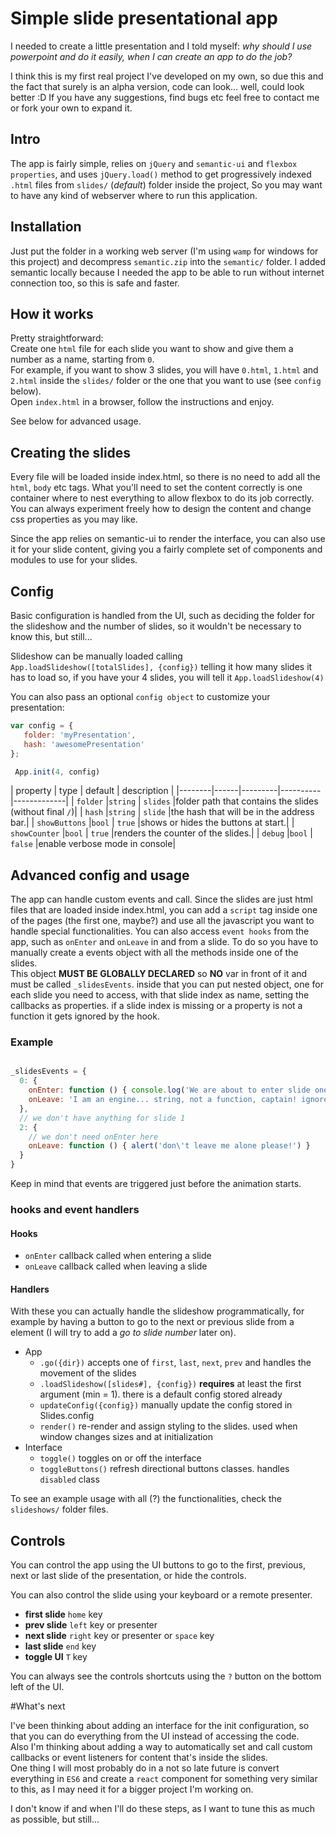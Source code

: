 # Simple slide presentational app

I needed to create a little presentation and I told myself: _why should I use powerpoint and do it easily, when I can create an app to do the job?_

I think this is my first real project I've developed on my own, so due this and the fact that surely is an alpha version, code can look... well, could look better :D
If you have any suggestions, find bugs etc feel free to contact me or fork your own to expand it.

## Intro

The app is fairly simple, relies on `jQuery` and `semantic-ui` and `flexbox properties`, and uses `jQuery.load()` method to get progressively indexed `.html` files from `slides/` (_default_) folder inside the project, So you may want to have any kind of webserver where to run this application.

## Installation

Just put the folder in a working web server (I'm using `wamp` for windows for this project) and decompress `semantic.zip` into the `semantic/` folder. I added semantic locally because I needed the app to be able to run without internet connection too, so this is safe and faster.

## How it works

Pretty straightforward:  
Create one `html` file for each slide you want to show and give them a number as a name, starting from `0`.  
For example, if you want to show 3 slides, you will have `0.html`, `1.html` and `2.html` inside the `slides/` folder or the one that you want to use (see `config` below).  
Open `index.html` in a browser, follow the instructions and enjoy.  
  
See below for advanced usage.


## Creating the slides

Every file will be loaded inside index.html, so there is no need to add all the `html`, `body` etc tags.
What you'll need to set the content correctly is one container where to nest everything to allow flexbox to do its job correctly. You can always experiment freely how to design the content and change css properties as you may like.

Since the app relies on semantic-ui to render the interface, you can also use it for your slide content, giving you a fairly complete set of components and modules to use for your slides.

## Config

Basic configuration is handled from the UI, such as deciding the folder for the slideshow and the number of slides, so it wouldn't be necessary to know this, but still...

Slideshow can be manually loaded calling `App.loadSlideshow([totalSlides], {config})` telling it how many slides it has to load so, if you have your 4 slides, you will tell it `App.loadSlideshow(4)`

You can also pass an optional `config object` to customize your presentation: 
```javascript
var config = {
   folder: 'myPresentation',
   hash: 'awesomePresentation'
};

 App.init(4, config)
 ```

|     property  |   type  |  default | description |
|--------|------|---------|----------|-------------|
| `folder`      |`string` | `slides` |folder path that contains the slides (without final `/`)|
| `hash`        |`string` | `slide`  |the hash that will be in the address bar.|
| `showButtons` |`bool`   | `true`   |shows or hides the buttons at start.|
| `showCounter` |`bool`   | `true`   |renders the counter of the slides.|
| `debug`       |`bool`   | `false`  |enable verbose mode in console|


## Advanced config and usage

The app can handle custom events and call. Since the slides are just html files that are loaded inside index.html, you can add a `script` tag inside one of the pages (the first one, maybe?) and use all the javascript you want to handle special functionalities.
You can also access `event hooks` from the app, such as `onEnter` and `onLeave` in and from a slide. To do so you have to manually create a events object with all the methods inside one of the slides.  
This object **MUST BE GLOBALLY DECLARED** so **NO** var in front of it and must be called `_slidesEvents`. inside that you can put nested object, one for each slide you need to access, with that slide index as name, setting the callbacks as properties. if a slide index is missing or a property is not a function it gets ignored by the hook.

### Example

```javascript

_slidesEvents = {
  0: {
    onEnter: function () { console.log('We are about to enter slide one!')},
    onLeave: 'I am an engine... string, not a function, captain! ignore me!' 
  },
  // we don't have anything for slide 1
  2: {
    // we don't need onEnter here
    onLeave: function () { alert('don\'t leave me alone please!') }
  }
}

```
Keep in mind that events are triggered just before the animation starts.

### hooks and event handlers


#### Hooks
* `onEnter` callback called when entering a slide
* `onLeave` callback called when leaving a slide

#### Handlers
With these you can actually handle the slideshow programmatically, for example by having a button to go to the next or previous slide from a element (I will try to add a _go to slide number_ later on).

* App
  * `.go({dir})` accepts one of `first`, `last`, `next`, `prev` and handles the movement of the slides
  * `.loadSlideshow([slides#], {config})` **requires** at least the first argument (min = 1). there is a default config stored already
  * `updateConfig({config})` manually update the config stored in Slides.config
  * `render()` re-render and assign styling to the slides. used when window changes sizes and at initialization
* Interface
  * `toggle()` toggles on or off the interface
  * `toggleButtons()` refresh directional buttons classes. handles `disabled` class


To see an example usage with all (?) the functionalities, check the `slideshows/` folder files.

## Controls

You can control the app using the UI buttons to go to the first, previous, next or last slide of the presentation, or hide the controls.

You can also control the slide using your keyboard or a remote presenter.

* **first slide** `home` key
* **prev slide** `left` key or presenter
* **next slide** `right` key or presenter or `space` key
* **last slide** `end` key 
* **toggle UI** `T` key

You can always see the controls shortcuts using the `?` button on the bottom left of the UI.


#What's next

I've been thinking about adding an interface for the init configuration, so that you can do everything from the UI instead of accessing the code.  
Also I'm thinking about adding a way to automatically set and call custom callbacks or event listeners for content that's inside the slides.  
One thing I will most probably do in a not so late future is convert everything in `ES6` and create a `react` component for something very similar to this, as I may need it for a bigger project I'm working on.

I don't know if and when I'll do these steps, as I want to tune this as much as possible, but still...